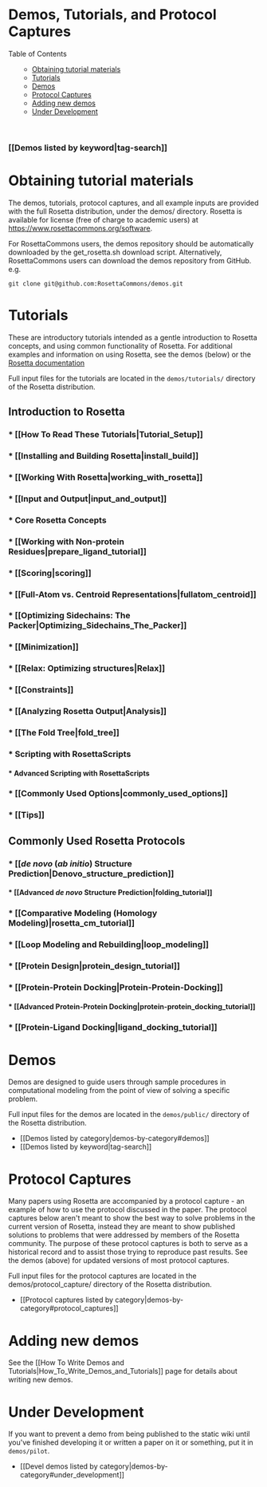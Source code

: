Demos, Tutorials, and Protocol Captures
=======================================

<!-- Manual TOC, as the auto one is too bulky -->
<p></p><div class="toc"><div class="toc-title">Table of Contents</div>
<ul><ul><li><a href="#obtaining-tutorial-materials">Obtaining tutorial materials</a></li>
<li><a href="#tutorials">Tutorials</a></li>
<li><a href="#demos">Demos</a></li>
<li><a href="#protocol-captures">Protocol Captures</a></li>
<!--- BEGIN_INTERNAL -->
<li><a href="#adding-new-demos">Adding new demos</a></li>
<li><a href="#under-development">Under Development</a></li>
<!--- END_INTERNAL -->
</ul></ul></div>
<br/>

### [[Demos listed by keyword|tag-search]]

Obtaining tutorial materials
============================

The demos, tutorials, protocol captures, and all example inputs are provided with the full Rosetta distribution, under the demos/ directory. Rosetta is available for license (free of charge to academic users) at <https://www.rosettacommons.org/software>.

<!--- BEGIN_INTERNAL -->
For RosettaCommons users, the demos repository should be automatically downloaded by the get_rosetta.sh download script. Alternatively, RosettaCommons users can download the demos repository from GitHub. e.g.

    git clone git@github.com:RosettaCommons/demos.git 

<!--- END_INTERNAL -->

Tutorials
=========

These are introductory tutorials intended as a gentle introduction to Rosetta concepts, and using common functionality of Rosetta. For additional examples and information on using Rosetta, see the demos (below) or the [Rosetta documentation](https://www.rosettacommons.org/docs/latest/)

Full input files for the tutorials are located in the `demos/tutorials/` directory of the Rosetta distribution. 

## Introduction to Rosetta

### * [[How To Read These Tutorials|Tutorial_Setup]]
### * [[Installing and Building Rosetta|install_build]]
### * [[Working With Rosetta|working_with_rosetta]]
### * [[Input and Output|input_and_output]]
### * Core Rosetta Concepts
### * [[Working with Non-protein Residues|prepare_ligand_tutorial]] 
### * [[Scoring|scoring]]
### * [[Full-Atom vs. Centroid Representations|fullatom_centroid]]
### * [[Optimizing Sidechains: The Packer|Optimizing_Sidechains_The_Packer]]
### * [[Minimization]]
### * [[Relax: Optimizing structures|Relax]]
### * [[Constraints]]
### * [[Analyzing Rosetta Output|Analysis]]
### * [[The Fold Tree|fold_tree]] 
### * Scripting with RosettaScripts
#### * Advanced Scripting with RosettaScripts
### * [[Commonly Used Options|commonly_used_options]]
### * [[Tips]]

## Commonly Used Rosetta Protocols

### * [[*de novo* (*ab initio*) Structure Prediction|Denovo_structure_prediction]]
#### * [[Advanced *de novo* Structure Prediction|folding_tutorial]]
### * [[Comparative Modeling (Homology Modeling)|rosetta_cm_tutorial]]
### * [[Loop Modeling and Rebuilding|loop_modeling]]
### * [[Protein Design|protein_design_tutorial]]
### * [[Protein-Protein Docking|Protein-Protein-Docking]]
#### * [[Advanced Protein-Protein Docking|protein-protein_docking_tutorial]]
### * [[Protein-Ligand Docking|ligand_docking_tutorial]]

Demos
=====

Demos are designed to guide users through sample procedures in computational modeling from the point of view of solving a specific problem. 

Full input files for the demos are located in the `demos/public/` directory of the Rosetta distribution.

* [[Demos listed by category|demos-by-category#demos]]
* [[Demos listed by keyword|tag-search]]

Protocol Captures
=================

Many papers using Rosetta are accompanied by a protocol capture - an example of how to use the protocol discussed in the paper. The protocol captures below aren't meant to show the best way to solve problems in the current version of Rosetta, instead they are meant to show published solutions to problems that were addressed by members of the Rosetta community. The purpose of these protocol captures is both to serve as a historical record and to assist those trying to reproduce past results. See the demos (above) for updated versions of most protocol captures.

Full input files for the protocol captures are located in the demos/protocol_capture/ directory of the Rosetta distribution.

* [[Protocol captures listed by category|demos-by-category#protocol_captures]]

<!--- BEGIN_INTERNAL --->

Adding new demos
================

See the [[How To Write Demos and Tutorials|How_To_Write_Demos_and_Tutorials]] page for details about
writing new demos.

Under Development
=================

If you want to prevent a demo from being published to the static wiki until you've finished developing it or written a paper on it or something, put it in `demos/pilot`.

* [[Devel demos listed by category|demos-by-category#under_development]]

<!--- END_INTERNAL --->
